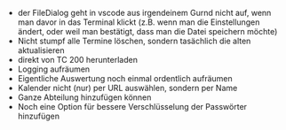 - der FileDialog geht in vscode aus irgendeinem Gurnd nicht auf, wenn man davor in das Terminal klickt (z.B. wenn man die Einstellungen ändert, oder weil man bestätigt, dass man die Datei speichern möchte)
- Nicht stumpf alle Termine löschen, sondern tasächlich die alten aktualisieren
- direkt von TC 200 herunterladen
- Logging aufräumen
- Eigentliche Auswertung noch einmal ordentlich aufräumen
- Kalender nicht (nur) per URL auswählen, sondern per Name
- Ganze Abteilung hinzufügen können
- Noch eine Option für bessere Verschlüsselung der Passwörter hinzufügen